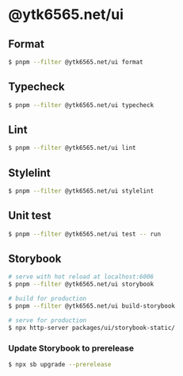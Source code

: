 # @ytk6565.net/ui

## Format

```bash
$ pnpm --filter @ytk6565.net/ui format
```

## Typecheck

```bash
$ pnpm --filter @ytk6565.net/ui typecheck
```

## Lint

```bash
$ pnpm --filter @ytk6565.net/ui lint
```

## Stylelint

```bash
$ pnpm --filter @ytk6565.net/ui stylelint
```

## Unit test

```bash
$ pnpm --filter @ytk6565.net/ui test -- run
```

## Storybook

```bash
# serve with hot reload at localhost:6006
$ pnpm --filter @ytk6565.net/ui storybook

# build for production
$ pnpm --filter @ytk6565.net/ui build-storybook

# serve for production
$ npx http-server packages/ui/storybook-static/
```

### Update Storybook to prerelease

```bash
$ npx sb upgrade --prerelease
```
